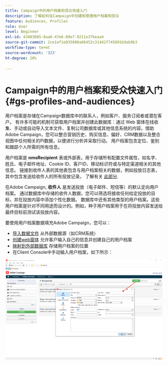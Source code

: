 ```yaml
---
title: Campaign中的用户档案和受众快速入门
description: 了解如何在Campaign中创建和管理用户档案和受众
feature: Audiences, Profiles
role: User
level: Beginner
exl-id: 43483085-8aa6-47e6-89e7-9211e37beaa4
source-git-commit: 2ce1ef1e935080a66452c31442f745891b9ab9b3
workflow-type: tm+mt
source-wordcount: '323'
ht-degree: 20%

---
```


# Campaign中的用户档案和受众快速入门{#gs-profiles-and-audiences}

用户档案是存储在Campaign数据库中的联系人，例如客户、服务订阅者或潜在客户。 有许多可能的机制可获取用户档案并创建此数据库：通过 Web 窗体在线收集、手动或自动导入文本文件、复制公司数据库或其他信息系统的内容。借助Adobe Campaign，您可以整合营销历史、购买信息、偏好、CRM数据以及整合视图中任何相关的PI数据，以便进行分析并采取行动。 用户档案包含定位、鉴别和跟踪个人所需的所有信息。

用户档案是 **nmsRecipient** 表或外部表，用于存储所有配置文件属性，如名字、姓氏、电子邮件地址、Cookie ID、客户ID、移动标识符或与特定渠道相关的其他信息。 链接到收件人表的其他表包含与用户档案相关的数据，例如投放日志表，其中包含发送给收件人的所有投放记录。 了解有关 [此部分](../dev/datamodel.md#ootb-profiles).

在Adobe Campaign, **收件人** 是发送投放（电子邮件、短信等）的默认定向用户档案。 通过数据库中存储的收件人数据，您可以筛选将接收任何给定投放的目标，并在投放内容中添加个性化数据。 数据库中还有其他类型的用户档案。这些用户档案是针对不同用途而设计的。例如，种子用户档案用于在将投放内容发送给最终目标前测试该投放内容。


要使用用户档案数据填充Adobe Campaign，您可以：

* [导入数据文件](../start/import.md) 从外部数据源（如CRM系统）
* [创建web窗体](../dev/webapps.md) 允许客户输入自己的信息并创建自己的用户档案
* [映射到外部数据库](../connect/fda.md) 存储用户档案的位置
* 在Client Console中手动输入用户档案，如下所示：

![](assets/create-profile.png)

<!--You can also select your message audience in an external file: recipients are stored not in the database, but in files. These are known as “external” deliveries. These contacts can be imported or not in Adobe Campaign. [Learn more](external-profiles.md).-->
